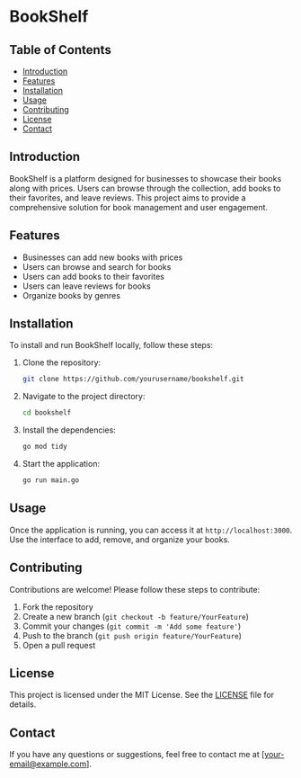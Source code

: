 # BookShelf

## Table of Contents

- [Introduction](#introduction)
- [Features](#features)
- [Installation](#installation)
- [Usage](#usage)
- [Contributing](#contributing)
- [License](#license)
- [Contact](#contact)

## Introduction

BookShelf is a platform designed for businesses to showcase their books along with prices. Users can browse through the collection, add books to their favorites, and leave reviews. This project aims to provide a comprehensive solution for book management and user engagement.

## Features

- Businesses can add new books with prices
- Users can browse and search for books
- Users can add books to their favorites
- Users can leave reviews for books
- Organize books by genres

## Installation

To install and run BookShelf locally, follow these steps:

1. Clone the repository:
   ```sh
   git clone https://github.com/yourusername/bookshelf.git
   ```
2. Navigate to the project directory:
   ```sh
   cd bookshelf
   ```
3. Install the dependencies:
   ```sh
   go mod tidy
   ```
4. Start the application:
   ```sh
   go run main.go
   ```

## Usage

Once the application is running, you can access it at `http://localhost:3000`. Use the interface to add, remove, and organize your books.

## Contributing

Contributions are welcome! Please follow these steps to contribute:

1. Fork the repository
2. Create a new branch (`git checkout -b feature/YourFeature`)
3. Commit your changes (`git commit -m 'Add some feature'`)
4. Push to the branch (`git push origin feature/YourFeature`)
5. Open a pull request

## License

This project is licensed under the MIT License. See the [LICENSE](LICENSE) file for details.

## Contact

If you have any questions or suggestions, feel free to contact me at [your-email@example.com].
